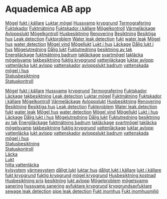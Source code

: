 # Aquademica AB app

<a title="Mögel" href="http://www.lacksokning.com/luktproblem/mogel/">Mögel</a>
<a title="fukt i källare" href="http://www.lacksokning.com/fuktproblem/fukt-kallare/">fukt i källare</a>
<a title="Mögel" href="http://www.lacksokning.com/luktproblem/mogel/">Luktar mögel</a>
<a title="Hssvamp" href="http://www.lacksokning.com/hussvamp/">Hussvamp</a> 
<a title="krypgrund" href="http://www.lacksokning.com/fuktproblem/krypgrund/">krypgrund</a>
<a title="Termografering" href="http://www.lacksokning.com/tjanster/termografering/">Termografering</a>
<a title="fuktskador" href="http://www.lacksokning.com/fuktproblem/fukt-kallare/">Fuktskador</a>
<a title="Fuktmätning" href="http://www.lacksokning.com/fuktproblem/">Fuktmätning</a>
<a title="fuktskador i källare" href="http://www.lacksokning.com/fuktproblem/fukt-kallare/">Fuktskador i källare</a>
<a title="Mögelkontroll" href="http://www.lacksokning.com/tjanster/">Mögelkontroll</a> 
<a title="Värmeläckage" href="http://www.lacksokning.com/tjanster/termografering/">Värmeläckage</a>
<a title="Avloppslukt" href="http://www.lacksokning.com/luktproblem/avloppslukt/">Avloppslukt</a>
<a title="mögelkontroll" href="http://www.lacksokning.com/tjanster/">Mögelkontroll</a>
<a title="Hussbesiktning" href="http://www.lacksokning.com/tjanster/husbesiktning/">Husbesiktning</a>
<a title="renovering" href="http://www.lacksokning.com/tjanster/">Renovering</a>
<a title="Hussbesiktning" href="http://www.lacksokning.com/tjanster/husbesiktning/">Besiktning</a>
<a title="besiktiga hus" href="http://www.lacksokning.com/tjanster/husbesiktning/">Besiktiga hus</a>
<a title="Leak detection" href="http://www.lacksokning.com/leak-detection/">Leak detection</a>
<a title="Fuktproblem" href="http://www.lacksokning.com/fuktproblem/">Fuktproblem</a>
<a title="Leak detection" href="http://www.lacksokning.com/leak-detection/">Water leak detection</a>
<a title="fukt" href="http://www.lacksokning.com/fuktproblem/fukt-kallare/">fukt</a>
<a title="Leak detection" href="http://www.lacksokning.com/leak-detection/">water leak</a>
<a title="mögel hus" href="http://www.lacksokning.com/luktproblem/mogel/">Mögel hus</a>
<a title="Leak detection" href="http://www.lacksokning.com/leak-detection/">water detection</a>
<a title="mögel hus" href="http://www.lacksokning.com/luktproblem/mogel/">Mögel vind</a>
<a title="Mögellukt" href="http://www.lacksokning.com/luktproblem/mogel/">Mögellukt</a>
<a title="lukt i hus" href="http://www.lacksokning.com/luktproblem/">Lukt i hus</a>
<a title="Läckage" href="http://www.lacksokning.com/lackage/">Läckage</a>
<a title="dålig lukt i hus" href="http://www.lacksokning.com/luktproblem/">Dålig lukt i hus</a>
<a title="Mögelutredning" href="http://www.lacksokning.com/fuktproblem/fuktutredning/">Mögelutredning</a>
<a title="dålig lukt" href="http://www.lacksokning.com/luktproblem/">Dålig lukt</a>
<a title="fuktutredning" href="http://www.lacksokning.com/fuktproblem/fuktutredning/">Fuktutredning</a>
<a title="besiktning av tak" href="http://www.lacksokning.com/lackage/tak/">besiktning av tak</a>
<a title="Energiläckage" href="http://www.lacksokning.com/">Energiläckage</a>
<a title="fuktmätning badrum" href="http://www.lacksokning.com/fuktproblem/">fuktmätning badrum</a>
<a title="takläckage" href="http://www.lacksokning.com/lackage/tak/">takläckage</a>
<a title="svartmögel" href="http://www.lacksokning.com/luktproblem/mogel/">svartmögel</a>
<a title="takläcka" href="http://www.lacksokning.com/lackage/tak/">takläcka</a>
<a title="mögelsvamp" href="http://www.lacksokning.com/hussvamp/">mögelsvamp</a>
<a title="takbesiktning" href="http://www.lacksokning.com/lackage/tak/">takbesiktning</a>
<a title="fuktig krypgrund" href="http://www.lacksokning.com/fuktproblem/krypgrund/">fuktig krypgrund</a>
<a title="vattenläckage" href="http://www.lacksokning.com/lackage/ror/vatten/">vattenläckage</a>
<a title="luktar avlopp" href="http://www.lacksokning.com/luktproblem/avloppslukt/">luktar avlopp</a>
<a title="vattenläcka" href="http://www.lacksokning.com/lackage/ror/vatten/">vattenläcka</a>
<a title="lukt avlopp" href="http://www.lacksokning.com/luktproblem/avloppslukt/">lukt avlopp</a>
<a title="vattenskador" href="http://www.lacksokning.com/lackage/ror/vatten/">vattenskador</a>
<a title="avloppslukt badrum" href="http://www.lacksokning.com/luktproblem/avloppslukt/">avloppslukt badrum</a>
<a title="vattenskada" href="http://www.lacksokning.com/lackage/ror/vatten/">vattenskada</a>
<a title="mögel i hus" href="http://www.lacksokning.com/luktproblem/mogel/">mögel i hus</a>     
<a title="Statusbesiktning" href="http://www.lacksokning.com/tjanster/statusbesiktning/">Statusbesiktning</a>                       
 <a title="Statuskontroll" href="http://www.lacksokning.com/tjanster/statusbesiktning/">Statuskontroll</a>  
 
 <a title="Mögel" href="http://www.lacksokning.com/luktproblem/mogel/">Mögel</a>
<a title="fukt i källare" href="http://www.lacksokning.com/fuktproblem/fukt-kallare/">fukt i källare</a>
<a title="Hssvamp" href="http://www.lacksokning.com/hussvamp/">Hussvamp</a> 
<a title="krypgrund" href="http://www.lacksokning.com/fuktproblem/krypgrund/">krypgrund</a>
<a title="Termografering" href="http://www.lacksokning.com/tjanster/termografering/">Termografering</a>
<a title="fuktskador" href="http://www.lacksokning.com/fuktproblem/fukt-kallare/">Fuktskador</a>
<a title="Läckage" href="http://www.lacksokning.com/lackage/">Läckage</a>
<a title="takbesiktning" href="http://www.lacksokning.com/lackage/tak/">takbesiktning</a>
<a title="Leak detection" href="http://www.lacksokning.com/leak-detection/">Leak detection</a>
<a title="luktar Mögel" href="http://www.lacksokning.com/luktproblem/mogel/">Luktar mögel</a>
<a title="Fuktmätning" href="http://www.lacksokning.com/fuktproblem/">Fuktmätning</a>
<a title="fuktskador i källare" href="http://www.lacksokning.com/fuktproblem/fukt-kallare/">Fuktskador i källare</a>
<a title="Mögelkontroll" href="http://www.lacksokning.com/tjanster/">Mögelkontroll</a> 
<a title="Värmeläckage" href="http://www.lacksokning.com/tjanster/termografering/">Värmeläckage</a>
<a title="Avloppslukt" href="http://www.lacksokning.com/luktproblem/avloppslukt/">Avloppslukt</a>
<a title="Husbesiktning" href="http://www.lacksokning.com/tjanster/husbesiktning/">Husbesiktning</a>
<a title="renovering" href="http://www.lacksokning.com/tjanster/">Renovering</a>
<a title="Hussbesiktning" href="http://www.lacksokning.com/tjanster/husbesiktning/">Besiktning</a>
<a title="besiktiga hus" href="http://www.lacksokning.com/tjanster/husbesiktning/">Besiktiga hus</a>
<a title="Leak detection" href="http://www.lacksokning.com/leak-detection/">Leak detection</a>
<a title="Fuktproblem" href="http://www.lacksokning.com/fuktproblem/">Fuktproblem</a>
<a title="Leak detection" href="http://www.lacksokning.com/leak-detection/">Water leak detection</a>
<a title="fukt" href="http://www.lacksokning.com/fuktproblem/fukt-kallare/">fukt</a>
<a title="Leak detection" href="http://www.lacksokning.com/leak-detection/">water leak</a>
<a title="mögel hus" href="http://www.lacksokning.com/luktproblem/mogel/">Mögel hus</a>
<a title="Leak detection" href="http://www.lacksokning.com/leak-detection/">water detection</a>
<a title="mögel hus" href="http://www.lacksokning.com/luktproblem/mogel/">Mögel vind</a>
<a title="Mögellukt" href="http://www.lacksokning.com/luktproblem/mogel/">Mögellukt</a>
<a title="lukt i hus" href="http://www.lacksokning.com/luktproblem/">Lukt i hus</a>
<a title="Läckage" href="http://www.lacksokning.com/lackage/">Läckage</a>
<a title="dålig lukt i hus" href="http://www.lacksokning.com/luktproblem/">Dålig lukt i hus</a>
<a title="Mögelutredning" href="http://www.lacksokning.com/fuktproblem/fuktutredning/">Mögelutredning</a>
<a title="dålig lukt" href="http://www.lacksokning.com/luktproblem/">Dålig lukt</a>
<a title="fuktutredning" href="http://www.lacksokning.com/fuktproblem/fuktutredning/">Fuktutredning</a>
<a title="besiktning av tak" href="http://www.lacksokning.com/lackage/tak/">besiktning av tak</a>
<a title="Energiläckage" href="http://www.lacksokning.com/">Energiläckage</a>
<a title="fuktmätning badrum" href="http://www.lacksokning.com/fuktproblem/">fuktmätning badrum</a>
<a title="takläckage" href="http://www.lacksokning.com/lackage/tak/">takläckage</a>
<a title="svartmögel" href="http://www.lacksokning.com/luktproblem/mogel/">svartmögel</a>
<a title="takläcka" href="http://www.lacksokning.com/lackage/tak/">takläcka</a>
<a title="mögelsvamp" href="http://www.lacksokning.com/hussvamp/">mögelsvamp</a>
<a title="takbesiktning" href="http://www.lacksokning.com/lackage/tak/">takbesiktning</a>
<a title="fuktig krypgrund" href="http://www.lacksokning.com/fuktproblem/krypgrund/">fuktig krypgrund</a>
<a title="vattenläckage" href="http://www.lacksokning.com/lackage/ror/vatten/">vattenläckage</a>
<a title="luktar avlopp" href="http://www.lacksokning.com/luktproblem/avloppslukt/">luktar avlopp</a>
<a title="vattenläcka" href="http://www.lacksokning.com/lackage/ror/vatten/">vattenläcka</a>
<a title="lukt avlopp" href="http://www.lacksokning.com/luktproblem/avloppslukt/">lukt avlopp</a>
<a title="vattenskador" href="http://www.lacksokning.com/lackage/ror/vatten/">vattenskador</a>
<a title="avloppslukt badrum" href="http://www.lacksokning.com/luktproblem/avloppslukt/">avloppslukt badrum</a>
<a title="vattenskada" href="http://www.lacksokning.com/lackage/ror/vatten/">vattenskada</a>
<a title="mögel i hus" href="http://www.lacksokning.com/luktproblem/mogel/">mögel i hus</a>     
<a title="Statusbesiktning" href="http://www.lacksokning.com/tjanster/statusbesiktning/">Statusbesiktning</a>                       
 <a title="Statuskontroll" href="http://www.lacksokning.com/tjanster/statusbesiktning/">Statuskontroll</a>   
 <a title="Läcka" href="http://www.lacksokning.com/tjanster/lacksokning/">Läcka</a>  
  <a title="Lukt" href="http://www.lacksokning.com/luktproblem/">Lukt</a>  
   <a title="hitta vattenläcka" href="http://www.lacksokning.com/tjanster/lacksokning/">hitta vattenläcka</a>  
 <a title="kylsystem" href="http://www.lacksokning.com/kylsystem/">kylsystem</a>
<a title="värmesystem" href="http://www.lacksokning.com/lackage/ror/varme/">värmesystem</a>
  <a title="dåligt lukt" href="http://www.lacksokning.com/luktproblem/">dåligt lukt</a> 
  <a title="luktar hus" href="http://www.lacksokning.com/luktproblem/">luktar hus</a> 
  <a title="dåligt lukt i källare" href="http://www.lacksokning.com/luktproblem/">dåligt lukt i källare</a> 
  <a title="lukt i källare" href="http://www.lacksokning.com/luktproblem/">lukt i källare</a> 
  <a title="fukt krypgrund" href="http://www.lacksokning.com/fuktproblem/krypgrund/">fukt krypgrund</a>
   <a title="fuktig krypgrund" href="http://www.lacksokning.com/fuktproblem/krypgrund/">fuktig krypgrund</a>
    <a title="mögel krypgrund" href="http://www.lacksokning.com/fuktproblem/krypgrund/">mögel krypgrund</a>
	<a title="Husbesiktning kostnad" href="http://www.lacksokning.com/tjanster/husbesiktning/">Husbesiktning kostnad</a>
	<a title="Husbesiktning pris" href="http://www.lacksokning.com/tjanster/husbesiktning/">Husbesiktning pris</a>
	<a title="besiktning" href="http://www.lacksokning.com/tjanster/husbesiktning/">besiktning</a>
	<a title="lukt avlopp" href="http://www.lacksokning.com/luktproblem/avloppslukt/">lukt avlopp</a>
	<a title="Mögelproblem" href="http://www.lacksokning.com/luktproblem/mogel/">Mögelproblem</a>
<a title="mögelsvamp sanering" href="http://www.lacksokning.com/hussvamp/">mögelsvamp sanering</a>
<a title="husssvamp sanering" href="http://www.lacksokning.com/hussvamp/">hussvamp sanering</a>
<a title="avfuktare krypgrund" href="http://www.lacksokning.com/fuktproblem/krypgrund/">avfuktare krypgrund</a>
<a title="krypgrundsavfuktare" href="http://www.lacksokning.com/fuktproblem/krypgrund/">krypgrundsavfuktare</a>
<a title="sewage leak detection" href="http://www.lacksokning.com/leak-detection/">sewage leak detection</a>
<a title="pipe leak detection" href="http://www.lacksokning.com/leak-detection/">pipe leak detection</a>
<a title="fukt inomhus" href="http://www.lacksokning.com/fuktproblem/fuktutredning/">Fukt inomhus</a>
<a title="fukt inomhusmiljö" href="http://www.lacksokning.com/fuktproblem/fuktutredning/">Fukt inomhusmiljö</a>

